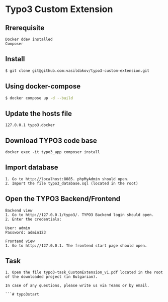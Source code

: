 # Typo3 Custom Extension

## Rrerequisite
```
Docker ddev installed
Composer
```

## Install

```bash
$ git clone git@github.com:vasildakov/typo3-custom-extension.git
```

## Using docker-compose

```bash
$ docker compose up -d --build
```

## Update the hosts file 
``` 
127.0.0.1 typo3.docker
```

## Download TYPO3 code base
``` 
docker exec -it typo3_app composer install
```

## Import database
``` 
1. Go to http://localhost:8085. phpMyAdmin should open.
2. Import the file typo3_database.sql (located in the root)
``` 

## Open the TYPO3 Backend/Frontend
``` 
Backend view
1. Go to http://127.0.0.1/typo3/. TYPO3 Backend login should open.
2. Enter the credentials:

User: admin
Password: admin123

Frontend view
1. Go to http://127.0.0.1. The frontend start page should open.

```
## Task
``` 
1. Open the file typo3-task_CustomExtension_v1.pdf located in the root of the downloaded project (in Bulgarian).

In case of any questions, please write us via Teams or by email.

```# typo3start
